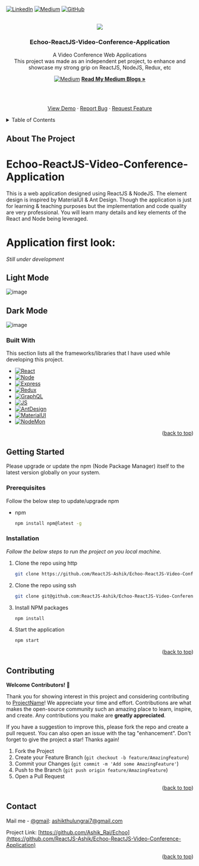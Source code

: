 [![LinkedIn][linkedin-shield]][linkedin-url] [![Medium][medium]][medium-url] [![GitHub][gitHub]][gitHub-url] 

<!-- PROJECT LOGO -->
<br />
<div align="center">  
 <img src="https://github.com/ReactJS-Ashik/Echoo-ReactJS-Video-Conference-Application/assets/41672214/2087819d-0458-42b2-85f0-bcdb135cb478" />
  <h3 align="center">Echoo-ReactJS-Video-Conference-Application</h3>
  <p align="center">
    A Video Conference Web Applications
    <br />
    This project was made as an independent pet project, to enhance and showcase my strong grip on ReactJS, NodeJS, Redux, etc
    <br/>
  </p>
  
   [![Medium][medium]][medium-url] <a href="https://medium.com/@ashikthulungrai7"><strong>Read My Medium Blogs »</strong></a>
</div>

<br />
<br />
<div align="center"> 
  <p>
    <a href="https://github.com/ReactJS-Ashik/Echoo-ReactJS-Video-Conference-Application">View Demo</a>
    ·
    <a href="https://github.com/ReactJS-Ashik/Echoo-ReactJS-Video-Conference-Application/issues">Report Bug</a>
    ·
    <a href="https://github.com/ReactJS-Ashik/Echoo-ReactJS-Video-Conference-Application/issues">Request Feature</a>
  </p>
</div>



<!-- TABLE OF CONTENTS -->
<details>
  <summary>Table of Contents</summary>
  <ol>
    <li>
      <a href="#about-the-project">About The Project</a>
      <ul>
        <li><a href="#built-with">Built With</a></li>
      </ul>
    </li>
    <li>
      <a href="#getting-started">Getting Started</a>
      <ul>
        <li><a href="#prerequisites">Prerequisites</a></li>
        <li><a href="#installation">Installation</a></li>
      </ul>
    </li>
    <li><a href="#usage">Usage</a></li>
    <li><a href="#contributing">Contributing</a></li>
    <li><a href="#contact">Contact</a></li>
  </ol>
</details>

<!-- ABOUT THE PROJECT -->
## About The Project
# Echoo-ReactJS-Video-Conference-Application
This is a web application designed using ReactJS &amp; NodeJS. The element design is inspired by MaterialUI & Ant Design. Though the application is just for learning & teaching purposes but the implementation and code quality are very professional. You will learn many details and key elements of the React and Node being leveraged.


# Application first look:
_Still under development_
## Light Mode
![image](https://github.com/ReactJS-Ashik/Echoo-ReactJS-Video-Conference-Application/assets/41672214/69a368cb-020c-4fb1-9569-7a2da2db9fab)

## Dark Mode
![image](https://github.com/ReactJS-Ashik/Echoo-ReactJS-Video-Conference-Application/assets/41672214/7ab2a7f9-a62b-442c-9957-a23bc696cbe3)


### Built With

This section lists all the frameworks/libraries that I have used while developing this project. 

* [![React][React.js]][React-url]
* [![Node][Node.js]][Node-url]
* [![Express][Express.js]][Express-url]
* [![Redux][redux]][Redux-url]
* [![GraphQL][graphQL]][GraphQL-url]
* [![JS][JavaScript]][JavaScript-url]
* [![AntDesign][Ant-Design]][Ant-url]
* [![MaterialUI][MUI]][MUI-url]
* [![NodeMon][nodemon]][Nodemon-url]

<p align="right">(<a href="#readme-top">back to top</a>)</p>



<!-- GETTING STARTED -->
## Getting Started

Please upgrade or update the npm (Node Package Manager) itself to the latest version globally on your system.

### Prerequisites

Follow the below step to update/upgrade npm
* npm
  ```sh
  npm install npm@latest -g
  ```

### Installation

_Follow the below steps to run the project on you local machine._

1. Clone the repo using http
   ```sh
   git clone https://github.com/ReactJS-Ashik/Echoo-ReactJS-Video-Conference-Application.git
   ```

2. Clone the repo using ssh
   ```sh
   git clone git@github.com:ReactJS-Ashik/Echoo-ReactJS-Video-Conference-Application.git
   ```
   
3. Install NPM packages
   ```sh
   npm install
   ```
4. Start the application
   ```sh
   npm start
   ```

<p align="right">(<a href="#readme-top">back to top</a>)</p>




<!-- CONTRIBUTING -->
## Contributing

**Welcome Contributors! 🚀**

Thank you for showing interest in this project and considering contributing to [ProjectName]! We appreciate your time and effort.
Contributions are what makes the open-source community such an amazing place to learn, inspire, and create. Any contributions you make are **greatly appreciated**.

If you have a suggestion to improve this, please fork the repo and create a pull request. You can also open an issue with the tag "enhancement".
Don't forget to give the project a star! Thanks again!

1. Fork the Project
2. Create your Feature Branch (`git checkout -b feature/AmazingFeature`)
3. Commit your Changes (`git commit -m 'Add some AmazingFeature'`)
4. Push to the Branch (`git push origin feature/AmazingFeature`)
5. Open a Pull Request

<p align="right">(<a href="#readme-top">back to top</a>)</p>




<!-- CONTACT -->
## Contact

Mail me - [@gmail](mailto:ashikthulungrai7@gmail.com): ashikthulungrai7@gmail.com

Project Link: [https://github.com/Ashik_Rai/Echoo](https://github.com/ReactJS-Ashik/Echoo-ReactJS-Video-Conference-Application)

<p align="right">(<a href="#readme-top">back to top</a>)</p>




<!-- MARKDOWN LINKS & IMAGES -->
<!-- https://www.markdownguide.org/basic-syntax/#reference-style-links -->
[ProjectName]: Echoo-ReactJS-Video-Conference-Application

[issues-shield]: https://img.shields.io/github/issues/othneildrew/Best-README-Template.svg?style=for-the-badge
[issues-url]: https://github.com/ReactJS-Ashik/Echoo-ReactJS-Video-Conference-Application/issues

[linkedin-shield]: https://img.shields.io/badge/-LinkedIn-black.svg?style=for-the-badge&logo=linkedin&colorB=555
[linkedin-url]: https://www.linkedin.com/in/ashik-rai/

[product-screenshot]: images/screenshot.png

[React.js]: https://img.shields.io/badge/React-20232A?style=for-the-badge&logo=react&logoColor=61DAFB
[React-url]: https://reactjs.org/

[Node.js]: https://img.shields.io/badge/node.js-6DA55F?style=for-the-badge&logo=node.js&logoColor=white
[Node-url]: https://nodejs.org/docs/latest/api/

[JavaScript]: https://img.shields.io/badge/javascript-%23323330.svg?style=for-the-badge&logo=javascript&logoColor=%23F7DF1E
[JavaScript-url]: https://developer.mozilla.org/en-US/docs/Web/javascript

[Ant-Design]: https://img.shields.io/badge/-AntDesign-%230170FE?style=for-the-badge&logo=ant-design&logoColor=white
[Ant-url]: https://ant.design/

[MUI]: https://img.shields.io/badge/MUI-%230081CB.svg?style=for-the-badge&logo=mui&logoColor=white
[MUI-url]: https://mui.com/

[Express.js]: https://img.shields.io/badge/express.js-%23404d59.svg?style=for-the-badge&logo=express&logoColor=%2361DAFB
[Express-url]: https://expressjs.com/

[nodemon]: https://img.shields.io/badge/NODEMON-%23323330.svg?style=for-the-badge&logo=nodemon&logoColor=%BBDEAD
[Nodemon-url]: https://nodemon.io/

[redux]: https://img.shields.io/badge/redux-%23593d88.svg?style=for-the-badge&logo=redux&logoColor=white
[Redux-url]: https://redux.js.org/

[graphQL]: https://img.shields.io/badge/-GraphQL-E10098?style=for-the-badge&logo=graphql&logoColor=white
[GraphQL-url]: https://graphql.org/

[medium]: https://img.shields.io/badge/Medium-12100E?style=for-the-badge&logo=medium&logoColor=white
[medium-url]: https://medium.com/@ashikthulungrai7

[gitHub]: https://img.shields.io/badge/github-%23121011.svg?style=for-the-badge&logo=github&logoColor=white
[gitHub-url]: https://github.com/ReactJS-Ashik
